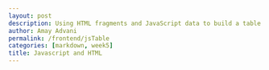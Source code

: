 ```yaml
---
layout: post
description: Using HTML fragments and JavaScript data to build a table
author: Amay Advani
permalink: /frontend/jsTable
categories: [markdown, week5]
title: Javascript and HTML
---
```


<html>
<body>
 
 
<script>

function logItType(output) {
   console.log(typeof output, ";", output);
}

function tvshow(name, rating, genre) {
   this.name = name;
   this.rating = rating;
   this.genre = genre;
   this.role = "";
}

// define a setter for role in Person data
Show.prototype.setRole = function(role) {
   this.role = role;
}

// define a JSON conversion "method" associated with Person
Show.prototype.toJSON = function() {
   const obj = {name: this.name, rating: this.rating, genre: this.genre, role: this.role};
   const json = JSON.stringify(obj);
   return json;
}

// make a new Person and assign to variable teacher
var netflix = new Show("Stranger Things", "9.7/10", "Mystery, Action");  
logItType(teacher);  
logItType(teacher.toJSON());  

// output of Object and JSON/string associated with Teacher
teacher.setRole("netflix");   // set the role
logItType(netflix); 
logItType(netflix.toJSON());

var soaptwoday = [ 
    new Show("Rick and Morty", "10/10", "Sci-Fi"), 
    new Show("Lucifer", "9.3/10", "Mystery"), 
    new Show("Avatar", "9.8/10", "Fiction, Action")
];

function theater(netflix, soaptoday){ 
   teacher.setRole("Netflix");
   this.netflix = netflix;
   this.theater = [netflix];
   this.soaptwoday= soaptwoday;
   this.soaptwoday.forEach(soaptwoday => { soaptwoday.setRole("Soap2day"); this.theater.push(soaptwoday); });
   this.json = [];
   this.theater.forEach(show => this.json.push(show.toJSON()));
}

movies = new Theater(netflix, soaptwoday);

logItType(movies.theater);  
logItType(movies.theater[0].name);  
logItType(movies.json[0]); 
logItType(JSON.parse(movies.json[0]));

Theater.prototype._toHtml = function() {
 
  var style = (
    "display:inline-block;" +
    "border: 2px solid black;" +
    "box-shadow: 0.8em 0.4em 0.4em grey;"
  );

  var body = "";

  body += "<tr>";
  body += "<th><mark>" + "Name" + "</mark></th>";
  body += "<th><mark>" + "Rating" + "</mark></th>";
  body += "<th><mark>" + "Genre" + "</mark></th>";
  body += "<th><mark>" + "Role" + "</mark></th>";
  body += "</tr>";
 
  for (var row of movies.theater) {
    
    body += "<tr>";
   
    body += "<td>" + row.name + "</td>";
    body += "<td>" + row.rating+ "</td>";
    body += "<td>" + row.genre + "</td>";
    body += "<td>" + row.role + "</td>";

  
    body += "<tr>";
  }

   // Build and HTML fragment of div, table, table body
  return (
    "<div style='" + style + "'>" +
      "<table>" +
        body +
      "</table>" +
    "</div>"
  );

};

$$.html(movies._toHtml());

</script>
 
</body>
</html>